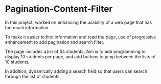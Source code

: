 # Pagination-Content-Filter
In this project, worked on enhancing the usability of a web page that has too much information. 

 To make it easier to find information and read the page, use of progressive enhancement to add pagination and search filter.  
 
 The page includes a list of 54 students. Aim is to add programming to display 10 students per page, and add buttons to jump between the lists of 10 students. 
 
 In addition, dynamically adding a search field so that users can search through the list of students.
